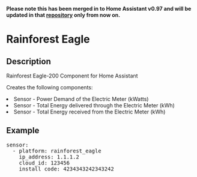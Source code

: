 **Please note this has been merged in to Home Assistant v0.97 and will be updated in that [repository](https://github.com/home-assistant/home-assistant/tree/dev/homeassistant/components/rainforest_eagle) only from now on.**

<h1>Rainforest Eagle</h1>
<h2>Description</h2>
Rainforest Eagle-200 Component for Home Assistant
<p>Creates the following components:
<li> Sensor - Power Demand of the Electric Meter (kWatts)</li>
<li> Sensor - Total Energy delivered through the Electric Meter (kWh)</li>
<li> Sensor - Total Energy received from the Electric Meter (kWh)</li>

<h2>Example</h2>
<pre>
sensor:
  - platform: rainforest_eagle
    ip_address: 1.1.1.2
    cloud_id: 123456
    install_code: 4234343242343242
</pre>

